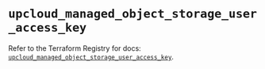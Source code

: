 # `upcloud_managed_object_storage_user_access_key`

Refer to the Terraform Registry for docs: [`upcloud_managed_object_storage_user_access_key`](https://registry.terraform.io/providers/upcloudltd/upcloud/5.12.0/docs/resources/managed_object_storage_user_access_key).
